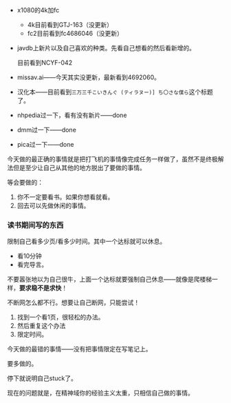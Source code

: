 - x1080的4k加fc
  
  - 4k目前看到GTJ-163（没更新）
  - fc2目前看到fc4686046（没更新）

- javdb上新片以及自己喜欢的种类。先看自己想看的然后看新增的。
  
  目前看到NCYF-042

- missav.ai——今天其实没更新，最新看到4692060。

- 汉化本——目前看到`三万三千こいきんぐ (ティラヌー)] ち〇さな僕ら`这个标题了。

- nhpedia过一下，看有没有新片——done

- dmm过一下——done

- pica过一下——done

今天做的最正确的事情就是把打飞机的事情像完成任务一样做了，虽然不是终极解法但是至少让自己从其他的地方脱出了要做的事情。

等会要做的：

1. 你不一定要看书。如果你想看就看。
2. 回去可以先做休闲的事情。

### 读书期间写的东西

限制自己看多少页/看多少时间。其中一个达标就可以休息。

- 看10分钟
- 看完导言。

不要嚣张地以为自己很牛，上面一个达标就要强制自己休息——就像是爬楼梯一样，**要求稳不是求快**！

不断网怎么都不行。想要让自己断网，只能尝试！

1. 找到一个看1页，很轻松的办法。
2. 然后重复这个办法
3. 限定时间。

今天做的最错的事情——没有把事情限定在写笔记上。

要多做的。

停下就说明自己stuck了。



现在的问题就是，在精神域你的经验主义太重，只相信自己做的事情。

